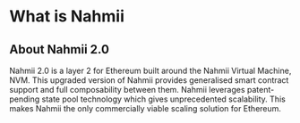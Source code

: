 # What is Nahmii

## About Nahmii 2.0

Nahmii 2.0 is a layer 2 for Ethereum built around the Nahmii Virtual Machine, NVM. This upgraded version of Nahmii provides generalised smart contract support and full composability between them. Nahmii leverages patent-pending state pool technology which gives unprecedented scalability. This makes Nahmii the only commercially viable scaling solution for Ethereum.

